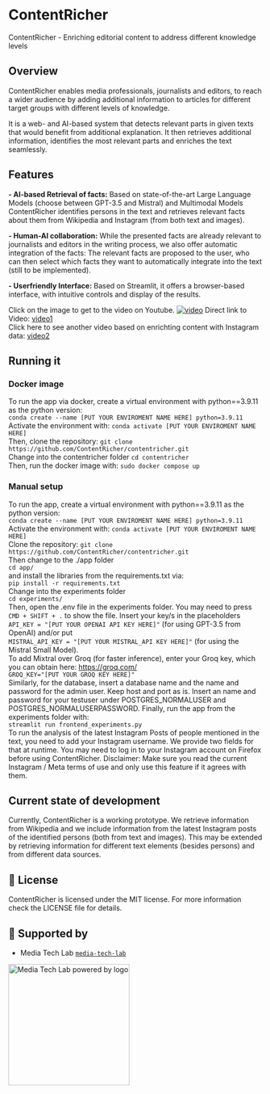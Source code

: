 # ContentRicher

ContentRicher - Enriching editorial content to address different knowledge levels

## Overview

ContentRicher enables media professionals, journalists and editors, to reach a wider audience by adding additional information to articles for different target groups with different levels of knowledge.

It is a web- and AI-based system that detects relevant parts in given texts that would benefit from additional explanation. It then retrieves additional information, identifies the most relevant parts and enriches the text seamlessly.

## Features
**- AI-based Retrieval of facts:** Based on state-of-the-art Large Language Models (choose between GPT-3.5 and Mistral) and Multimodal Models ContentRicher identifies persons in the text and retrieves relevant facts about them from Wikipedia and Instagram (from both text and images). 

**- Human-AI collaboration:** While the presented facts are already relevant to journalists and editors in the writing process, we also offer automatic integration of the facts: The relevant facts are proposed to the user, who can then select which facts they want to automatically integrate into the text (still to be implemented).

**- Userfriendly Interface:** Based on Streamlit, it offers a browser-based interface, with intuitive controls and display of the results.

Click on the image to get to the video on Youtube.
[![video](https://img.youtube.com/vi/CmhNdeESqKs/maxresdefault.jpg)](https://youtu.be/lhYXvD1L8vs)
Direct link to Video: 
[video1](https://youtu.be/lhYXvD1L8vs)   
Click here to see another video based on enrichting content with Instagram data:
[video2](https://youtu.be/DCUicjGdqig)

## Running it

### Docker image
To run the app via docker, create a virtual environment with python==3.9.11 as the python version:  
```conda create --name [PUT YOUR ENVIROMENT NAME HERE] python=3.9.11```  
Activate the environment with: 
```conda activate [PUT YOUR ENVIROMENT NAME HERE]```  
Then, clone the repository: 
```git clone https://github.com/ContentRicher/contentricher.git```  
Change into the contentricher folder
```cd contentricher```   
Then, run the docker image with: 
```sudo docker compose up```   

### Manual setup
To run the app, create a virtual environment with python==3.9.11 as the python version:  
```conda create --name [PUT YOUR ENVIROMENT NAME HERE] python=3.9.11```  
Activate the environment with: 
```conda activate [PUT YOUR ENVIROMENT NAME HERE]```  
Clone the repository: 
```git clone https://github.com/ContentRicher/contentricher.git```   
Then change to the ./app folder  
```cd app/```  
and install the libraries from the requirements.txt via:  
```pip install -r requirements.txt```  
Change into the experiments folder  
```cd experiments/```  
Then, open the .env file in the experiments folder. You may need to press ```CMD + SHIFT + .``` to show the file.  Insert your key/s in the placeholders   
```API_KEY = "[PUT YOUR OPENAI API KEY HERE]"``` (for using GPT-3.5 from OpenAI) and/or put   
```MISTRAL_API_KEY = "[PUT YOUR MISTRAL_API KEY HERE]"``` (for using the Mistral Small Model).   
To add Mixtral over Groq (for faster inference), enter your Groq key, which you can obtain here: https://groq.com/   
```GROQ_KEY="[PUT YOUR GROQ KEY HERE]"```    
Similarly, for the database, insert a database name and the name and password for the admin user.
Keep host and port as is. 
Insert an name and password for your testuser under POSTGRES_NORMALUSER and POSTGRES_NORMALUSERPASSWORD.
Finally, run the app from the experiments folder with:  
```streamlit run frontend_experiments.py```   
To run the analysis of the latest Instagram Posts of people mentioned in the text, you need to add your Instagram username. We provide two fields for that at runtime. 
You may need to log in to your Instagram account on Firefox before using ContentRicher.
Disclaimer: Make sure you read the current Instagram / Meta terms of use and only use this feature if it agrees with them.  

## Current state of development

Currently, ContentRicher is a working prototype. We retrieve information from Wikipedia and we include information from the latest Instagram posts of the identified persons (both from text and images). This may be extended by retrieving information for different text elements (besides persons) and from different data sources.
  
## 📘 License

ContentRicher is licensed under the MIT license. For more information check the LICENSE file for details.

## 🙏 Supported by

- Media Tech Lab [`media-tech-lab`](https://github.com/media-tech-lab)

<a href="https://www.media-lab.de/en/programs/media-tech-lab">
    <img src="https://raw.githubusercontent.com/media-tech-lab/.github/main/assets/mtl-powered-by.png" width="240" title="Media Tech Lab powered by logo">
</a>
